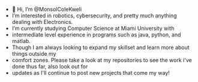 - 👋 Hi, I’m @MonsolColeKweli
- I’m interested in robotics, cybersecurity, and pretty much anything dealing with Electronics. 
- I’m currently studying Computer Science at Miami University with
- intermediate level experience in programs such as java, python, and matlab.
- Though I am always looking to expand my skillset and learn more about things outside my
- comfort zones. Please take a look at my repositories to see the work i've done thus far, also look out for
- updates as I'll continue to post new projects that come my way!

<!---
MonsolColeKweli/MonsolColeKweli is a ✨ special ✨ repository because its `README.md` (this file) appears on your GitHub profile.
You can click the Preview link to take a look at your changes.
--->
